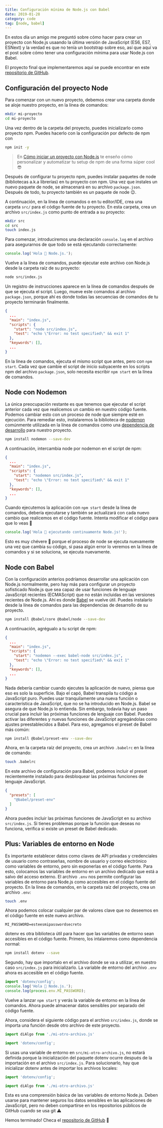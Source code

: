 ```yaml
---
title: Configuración mínima de Node.js con Babel
date: 2019-01-28
category: code
tag: [node, babel]
---
```


En estos día un amigo me preguntó sobre cómo hacer para crear un proyecto con Node.js usaando la última versión de JavaScript (ES6, ES7, ESNext) y la verdad es que no tenía un bootstrap sobre eso, así que aquí va el post sobre cómo tener una configuración mínima para usar Node.js con Babel.

El proyecto final que implementaremos aquí se puede encontrar en este [repositorio de GitHub](https://github.com/lavaldi/node-babel).

## Configuración del proyecto Node

Para comenzar con un nuevo proyecto, debemos crear una carpeta donde se aloje nuestro proyecto, en la línea de comandos:

```bash
mkdir mi-proyecto
cd mi-proyecto
```

Una vez dentro de la carpeta del proyecto, puedes inicializarlo como proyecto npm. Puedes hacerlo con la configuración por defecto de npm con

```bash
npm init -y
```

> En [Cómo iniciar un proyecto con Node.js](/code/como-iniciar-un-proyecto-con-node) te enseño cómo personalizar y automatizar tu setup de npm de una forma súper cool 😎

Después de configurar tu proyecto npm, puedes instalar paquetes de node (bibliotecas a.k.a librerías) en tu proyecto con npm. Una vez que instales un nuevo paquete de node, se almacenará en su archivo `package.json`. Después de todo, tu proyecto también es un paquete de node 😉.

A continuación, en la línea de comandos o en tu editor/IDE, crea una carpeta `src/` para el código fuente de tu proyecto. En esta carpeta, crea un archivo `src/index.js` como punto de entrada a su proyecto:

```bash
mkdir src
cd src
touch index.js
```

Para comenzar, introduciremos una declaración `console.log` en el archivo para asegurarnos de que todo se está ejecutando correctamente:

```javascript
console.log('Hola 👋 Node.js.');
```

Vuelve a la línea de comandos, puede ejecutar este archivo con Node.js desde la carpeta raíz de su proyecto:

```bash
node src/index.js
```

Un registro de instrucciones aparece en la línea de comandos después de que se ejecuta el script. Luego, mueve este comandos al archivo `package.json`, porque ahí es donde todas las secuencias de comandos de tu proyecto terminarán finalmente.

```json
{
  ...
  "main": "index.js",
  "scripts": {
    "start": "node src/index.js",
    "test": "echo \"Error: no test specified\" && exit 1"
  },
  "keywords": [],
  ...
}
```

En la línea de comandos, ejecuta el mismo script que antes, pero con `npm start`. Cada vez que cambie el script de inicio subyacente en los scripts npm del archivo `package.json`, solo necesita escribir `npm start` en la línea de comandos.

## Node con Nodemon

La única preocupación restante es que tenemos que ejecutar el script anterior cada vez que realicemos un cambio en nuestro código fuente. Podemos cambiar esto con un proceso de node que siempre esté en ejecución. Para remediar esto, instalaremos la biblioteca de [nodemon](https://github.com/remy/nodemon) comúnmente utilizada en la línea de comandos como una [dependencia de desarrollo](https://docs.npmjs.com/files/package.json#dependencies) para nuestro proyecto.

```bash
npm install nodemon --save-dev
```

A continuación, intercambia node por nodemon en el script de npm:

```json
{
  ...
  "main": "index.js",
  "scripts": {
    "start": "nodemon src/index.js",
    "test": "echo \"Error: no test specified\" && exit 1"
  },
  "keywords": [],
  ...
}
```

Cuando ejecutemos la aplicación con `npm start` desde la línea de comandos, debería ejecutarse y también se actualizará con cada nuevo cambio que realicemos en el código fuente. Intenta modificar el código para que lo veas 💪

```javascript
console.log('Hola 👋 ejecutando continuamente Node.js!');
```

Esto es muy chévere 🤙 porque el proceso de node se ejecuta nuevamente una vez que cambia su código, si pasa algún error lo veremos en la línea de comandos y si se soluciona, se ejecuta nuevamente.

## Node con Babel

Con la configuración anterios podríamos desarrollar una aplicación con Node.js normalmente, pero hay más para configurar un proyecto sofisticado Node.js que sea capaz de usar funciones de lenguaje JavaScript recientes (ECMAScript) que no están incluidas en las versiones recientes de Node.js. Ahí es donde [Babel](https://babeljs.io/) se vuelve útil. Puedes instalarlo desde la línea de comandos para las dependencias de desarrollo de su proyecto.

```bash
npm install @babel/core @babel/node --save-dev
```

A continuación, agrégualo a tu script de npm:

```json
{
  ...
  "main": "index.js",
  "scripts": {
    "start": "nodemon --exec babel-node src/index.js",
    "test": "echo \"Error: no test specified\" && exit 1"
  },
  "keywords": [],
  ...
}
```

Nada debería cambiar cuando ejecutes la aplicación de nuevo, piensa que eso es solo la superficie. Bajo el capó, Babel transpila tu código a JavaScript puro. Puedes usar tranquilamente una nueva función o característica de JavaScript, que no se ha introducido en Node.js. Babel se asegura de que Node.js lo entienda. Sin embargo, todavía hay un paso crucial para incluir las próximas funciones de lenguaje con Babel. Puedes activar las diferentes y nuevas funciones de JavaScript agregándolas como ajustes preestablecidos a Babel. Para eso, agregamos el preset de Babel más común:

```bash
npm install @babel/preset-env --save-dev
```

Ahora, en la carpeta raíz del proyecto, crea un archivo `.babelrc` en la línea de comando:

```bash
touch .babelrc
```

En este archivo de configuración para Babel, podemos incluir el preset recientemente instalado para desbloquear las próximas funciones de lenguaje JavaScript.

```json
{
  "presets": [
    "@babel/preset-env"
  ]
}
```

Ahora puedes incluir las próximas funciones de JavaScript en su archivo `src/index.js`. Si tienes problemas porque la función que deseas no funciona, verifica si existe un preset de Babel dedicado.

## Plus: Variables de entorno en Node

Es importante establecer datos como claves de API privadas y credenciales de usuario como contraseñas, nombre de usuario y correo electrónico como variables de entorno, pero sin exponerlas en el código fuente. Para esto, colocamos las variables de entorno en un archivo dedicado que está a salvo del acceso externo. El archivo `.env` nos permite configurar las variables de entorno para Node.js como accesibles en el código fuente del proyecto. En la línea de comandos, en la carpeta raíz del proyecto, crea un archivo `.env`:

```bash
touch .env
```

Ahora podemos colocar cualquier par de valores clave que no deseemos en el código fuente en este nuevo archivo.

```
MI_PASSWORD=esteesmipasswordsecreto
```

dotenv es otra biblioteca útil para hacer que las variables de entorno sean accesibles en el código fuente. Primero, los intalaremos como dependencia normal:

```bash
npm install dotenv --save
```

Segundo, hay que importalo en el archivo donde se va a utilizar, en nuestro caso `src/index.js` para inicializarlo. La variable de entorno del archivo `.env` ahora es accesible en el código fuente.

```javascript
import 'dotenv/config';
console.log('Hola 👋 Node.js.');
console.log(process.env.MI_PASSWORD);
```

Vuelve a lanzar `npm start` y verás la variable de entorno en la línea de comandos. Ahora puede almacenar datos sensibles por separado del código fuente.

Ahora, considera el siguiente código para el archivo `src/index.js`, donde se importa una función desde otro archivo de este proyecto.

```javascript
import diAlgo from './mi-otro-archivo.js'

import 'dotenv/config';
```

Si usas una variable de entorno en `src/mi-otro-archivo.js`, no estará definida porque la inicialización del paquete dotenv ocurre después de la importación en el archivo `src/index.js`. Para solucionarlo, hay que inicializar dotenv antes de importar los archivos locales:

```javascript
import 'dotenv/config';

import diAlgo from './mi-otro-archivo.js'
```

Esta es una comprensión básica de las variables de entorno Node.js. Deben usarse para mantener seguros los datos sensibles en las aplicaciones de JavaScript, pero no deben compartirse en los repositorios públicos de GitHub cuando se usa git ⚠️

Hemos terminado! Checa el [repositorio de GitHub](https://github.com/lavaldi/node-babel) 👀
